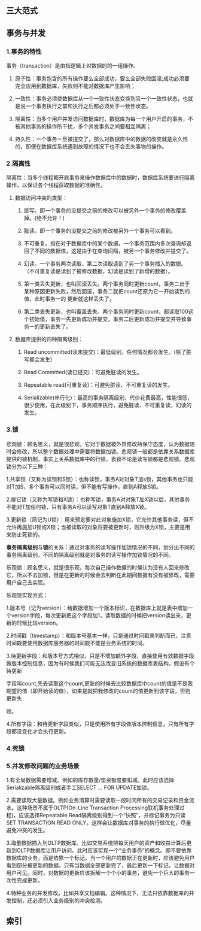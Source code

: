 ## 三大范式

## 事务与并发

### 1.事务的特性

事务（transaction）是由指逻辑上对数据的的一组操作。

1. 原子性：事务包含的所有操作要么全部成功，要么全部失败回滚;成功必须要完全应用到数据库，失败则不能对数据库产生影响；

2. 一致性：事务必须使数据库从一个一致性状态变换到另一个一致性状态，也就是说一个事务执行之前和执行之后都必须处于一致性状态。

3. 隔离性：当多个用户并发访问数据库时，数据库为每一个用户开启的事务，不被其他事务的操作所干扰，多个并发事务之间要相互隔离；

4. 持久性：一个事务一旦被提交了，那么对数据库中的数据的改变就是永久性的，即便在数据库系统遇到故障的情况下也不会丢失事物的操作。

### 2.隔离性

隔离性：当多个线程都开启事务来操作数据库中的数据时，数据库系统要进行隔离操作，以保证各个线程获取数据的准确性。

1. 数据访问冲突的类型：

   1) 脏写。即一个事务的没提交之前的修改可以被另外一个事务的修改覆盖掉。(绝不允许！)
   
   2) 脏读。即一个事务的没提交之前的修改被另外一个事务可以看到。
   
   3) 不可重复。指在对于数据库中的某个数据，一个事务范围内多次查询却返回了不同的数据值，这是由于在查询间隔，被另一个事务修改并提交了。
   
   4) 幻读。一个事务两次读取，第二次读取读到了另一个事务插入的数据。 （不可重复读是读到了被修改数据，幻读是读到了新增的数据）。
   
   5) 第一类丢失更新，也叫回滚丢失。两个事务同时更新count，事务二出于某种原因更新失败，然后回滚，事务二就把count还原为它一开始读到的值，此时事务一的
更新就这样丢失了。
   
   6) 第二类丢失更新，也叫覆盖丢失。两个事务同时更新count，都读取100这个初始值，事务一先更新成功并提交，事务二后更新成功并提交并导致事务一的更新丢失了。

2. 数据库提供的四种隔离级别：

   1) Read uncommitted(读未提交)：最低级别，任何情况都会发生。(除了脏写都会发生)
   
   2) Read Committed(读已提交)：可避免脏读的发生。
   
   3) Repeatable read(可重复读)：可避免脏读、不可重复读的发生。
   
   4) Serializable(串行化)：最高的事务隔离级别，代价花费最高，性能很低，很少使用，在此级别下，事务顺序执行，避免脏读、不可重复读，幻读的发生。

### 3.锁

悲观锁：顾名思义，就是很悲观，它对于数据被外界修改持保守态度，认为数据随时会修改，所以整个数据处理中需要将数据加锁。悲观锁一般都是依靠关系数据库提供的锁机制，事实上关系数据库中的行锁，表锁不论是读写锁都是悲观锁。悲观锁分为以下三种：

1.共享锁（又称为读锁和S锁）：也称读锁，事务A对对象T加s锁，其他事务也只能对T加S，多个事务可以同时读，但不能有写操作，直到A释放S锁。

2.排它锁（又称为写锁和X锁）：也称写锁，事务A对对象T加X锁以后，其他事务不能对T加任何锁，只有事务A可以读写对象T直到A释放X锁。

3.更新锁（简记为U锁）：用来预定要对此对象施加X锁，它允许其他事务读，但不允许再施加U锁或X锁；当被读取的对象将要被更新时，则升级为X锁，主要是用来防止死锁的。

  **事务隔离级别**与**锁**的关系：通过对事务的读写操作加锁情况的不同，划分出不同的事务隔离级别。不同的隔离级别就是对事务的读写操作加锁情况的不同。

乐观锁：顾名思义，就是很乐观，每次自己操作数据的时候认为没有人回来修改它，所以不去加锁，但是在更新的时候会去判断在此期间数据有没有被修改，需要用户自己去实现。

乐观锁实现方式：

1.版本号（记为version）：给数据增加一个版本标识，在数据库上就是表中增加一个version字段，每次更新把这个字段加1，读取数据的时候把version读出来，更新的时候比较version。

2.时间戳（timestamp）：和版本号基本一样，只是通过时间戳来判断而已，注意时间戳要使用数据库服务器的时间戳不能是业务系统的时间。

3.待更新字段：和版本号方式相似，只是不增加额外字段，直接使用有效数据字段做版本控制信息，因为有时候我们可能无法改变旧系统的数据库表结构。假设有个待更新

字段叫count,先去读取这个count,更新的时候去比较数据库中count的值是不是我期望的值（即开始读的值），如果是就把我修改的count的值更新到该字段，否则更新失

败。

4.所有字段：和待更新字段类似，只是使用所有字段做版本控制信息，只有所有字段都没变化才会执行更新。

### 4.死锁

### 5.并发修改问题的业务场景

1.有全局数据需要增减。例如的库存数量/垫资额度要扣减。此时应该选择Serializable隔离级别或者手工SELECT … FOR UPDATE加锁。

2.需要读取大量数据。例如业务清算时需要读取一段时间所有的交易记录和资金流水。这种场景不属于OLTP(On-Line Transaction Processing联机事务处理过程)，应该选择Repeatable Read隔离级别得到一个“快照”，并标记事务为只读SET TRANSACTION READ ONLY。这样会让数据库对事务的执行做优化，尽量避免冲突的发生。

3.海量数据插入到OLTP数据库。比如交易系统把每天用户的资产和收益计算后更新到OLTP数据库让用户访问。此时应该实现一个“业务事务”的概念。即不要依靠数据库的业务，而是依靠一个标记。当一个用户的数据正在更新时，应该避免用户看到部分被更新的数据。只有当数据全部更新完了，最后更新一下标记，让数据对用户可见。同时，对数据的更新应该拆解一个个小的事务，避免一个巨大的事务一次性完成更新。

4.特种业务的并发修改。比如共享文档编辑。这种情况下，无法只依靠数据库的并发控制，还必须引入业务级别的冲突检测。

## 索引

